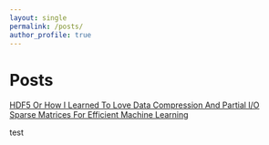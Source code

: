 ```yaml
---
layout: single
permalink: /posts/
author_profile: true
---
```

# Posts
[HDF5 Or How I Learned To Love Data Compression And Partial I/O](https://dziganto.github.io/out-of-core%20computation/HDF5-Or-How-I-Learned-To-Love-Data-Compression-And-Partial-Input-Output/)  
[Sparse Matrices For Efficient Machine Learning](https://dziganto.github.io/Sparse-Matrices-For-Efficient-Machine-Learning/)

test
